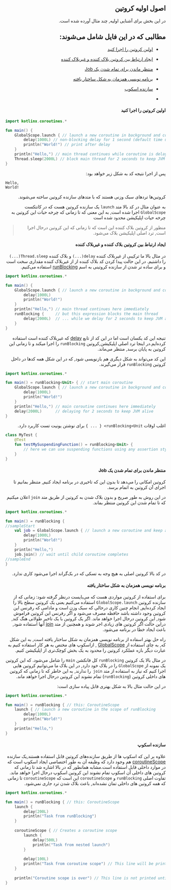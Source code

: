 <div dir="rtl">


## اصول اولیه کروتین

در این بخش برای آشنایی اولیه, چند مثال آورده شده است.



## مطالبی که در این فایل شامل می‌شوند:

* [اولین کروتین را اجرا کنید](#%D8%A7%D9%88%D9%84%DB%8C%D9%86-%DA%A9%D8%B1%D9%88%D8%AA%DB%8C%D9%86-%D8%AE%D9%88%D8%AF%D8%AA%D8%A7%D9%86-%D8%B1%D8%A7-%D8%A7%D8%AC%D8%B1%D8%A7-%DA%A9%D9%86%DB%8C%D8%AF)

* [ایجاد ارتباط بین کروتین بلاک کننده و غیربلاک کننده](#%D8%A7%DB%8C%D8%AC%D8%A7%D8%AF-%D8%A7%D8%B1%D8%AA%D8%A8%D8%A7%D8%B7-%D8%A8%DB%8C%D9%86-%DA%A9%D8%B1%D9%88%D8%AA%DB%8C%D9%86-%D8%A8%D9%84%D8%A7%DA%A9-%DA%A9%D9%86%D9%86%D8%AF%D9%87-%D9%88-%D8%BA%DB%8C%D8%B1%D8%A8%D9%84%D8%A7%DA%A9-%DA%A9%D9%86%D9%86%D8%AF%D9%87)

* [منتظر ماندن برای تمام شدن یک Job](#%D9%85%D9%86%D8%AA%D8%B8%D8%B1-%D9%85%D8%A7%D9%86%D8%AF%D9%86-%D8%A8%D8%B1%D8%A7%DB%8C-%D8%AA%D9%85%D8%A7%D9%85-%D8%B4%D8%AF%D9%86-%DB%8C%DA%A9-job)

*  [برنامه نویسی همزمان به شکل ساختار یافته](#%D8%A8%D8%B1%D9%86%D8%A7%D9%85%D9%87-%D9%86%D9%88%DB%8C%D8%B3%DB%8C-%D9%87%D9%85%D8%B2%D9%85%D8%A7%D9%86-%D8%A8%D9%87-%D8%B4%DA%A9%D9%84-%D8%B3%D8%A7%D8%AE%D8%AA%D8%A7%D8%B1-%DB%8C%D8%A7%D9%81%D8%AA%D9%87)

*  [سازنده اسکوپ](#%D8%B3%D8%A7%D8%B2%D9%86%D8%AF%D9%87-%D8%A7%D8%B3%DA%A9%D9%88%D9%BE)

  

* 


#### اولین کروتین را اجرا کنید

</div>

```kotlin
import kotlinx.coroutines.*

fun main() {
    GlobalScope.launch { // launch a new coroutine in background and continue
        delay(1000L) // non-blocking delay for 1 second (default time unit is ms)
        println("World!") // print after delay
    }
    println("Hello,") // main thread continues while coroutine is delayed
    Thread.sleep(2000L) // block main thread for 2 seconds to keep JVM alive
}
```


<div dir="rtl">

پس از اجرا نتیجه کد به شکل زیر خواهد بود:


</div>

```text
Hello,
World!
```
<div dir="rtl">

کروتین‌ها تردهای سبک وزنی هستند که با متدهای سازنده کروتین ساخته می‌شوند.

به عنوان مثال در کد بالا متد `launch` یک سازنده کروتین هست که در کانتکست `GlobalScope` اجرا شده است, به این معنی که تا زمانی که چرخه حیات این کروتین به چرخه حیات اپلیکیشن محدود شده است



> منظور از کروتین بلاک کننده این است که تا زمانی که این کروتین درحال اجرا است, ترد اصلی اپلیکیشن بلاک می‌شود.

#### ایجاد ارتباط بین کروتین بلاک کننده و غیربلاک کننده

در مثال بالا ما ترکیبی از غیربلاک کننده `delay(...)` و بلاک کننده `Thread.sleep(...)` را داشتیم. در این حالت پیدا کردن کد بلاک کننده از از غیربلاک کننده مقداری سخت است و برای ساده تر شدن از سازنده کروتینی به اسم  [runBlocking](https://kotlin.github.io/kotlinx.coroutines/kotlinx-coroutines-core/kotlinx.coroutines/run-blocking.html) استفاده می‌کنیم.

</div>

```kotlin
import kotlinx.coroutines.*

fun main() {
    GlobalScope.launch { // launch a new coroutine in background and continue
        delay(1000L)
        println("World!")
    }
    println("Hello,") // main thread continues here immediately
    runBlocking {     // but this expression blocks the main thread
        delay(2000L)  // ... while we delay for 2 seconds to keep JVM alive
    }
}
```

<div dir="rtl">

تنیجه این کد یکسان است اما در این کد از تابع [delay](https://kotlin.github.io/kotlinx.coroutines/kotlinx-coroutines-core/kotlinx.coroutines/delay.html) که غیربلاک کننده است استفاده کرده‌ایم.در اینجا ترد اصلی اپلیکیشن,کروتین `runBlocking` را اجرا میکند و تا زمانی این کروتین به پایان برسد, منتظر می‌ماند.

این کد می‌تواند به شکل دیگری هم بازنویسی شود, که در این شکل همه کدها در داخل کروتین `runBlocking` قرار می‌گیرند.

</div>

```kotlin
import kotlinx.coroutines.*

fun main() = runBlocking<Unit> { // start main coroutine
    GlobalScope.launch { // launch a new coroutine in background and continue
        delay(1000L)
        println("World!")
    }
    println("Hello,") // main coroutine continues here immediately
    delay(2000L)      // delaying for 2 seconds to keep JVM alive
}
```

<div dir="rtl">

اغلب اوقات `runBlocking<Unit> { ... }` برای نوشتن یونیت تست کاربرد دارد.

</div>

```kotlin
class MyTest {
    @Test
    fun testMySuspendingFunction() = runBlocking<Unit> {
        // here we can use suspending functions using any assertion style that we like
    }
}
```
<div dir="rtl">

#### منتظر ماندن برای تمام شدن یک Job

کروتین امکانی را می‌دهد تا بدون این که تاخیری در برنامه ایجاد کنیم, متنظر بمانیم تا اجرای آن کروتین به اتمام برسد.

در این روش به طور صریح و بدون بلاک شدن به کروتین از طریق متد `join` اعلان میکنیم که تا تمام شدن این کروتین منتظر بماند.

</div>

```kotlin
import kotlinx.coroutines.*

fun main() = runBlocking {
//sampleStart
    val job = GlobalScope.launch { // launch a new coroutine and keep a reference to its Job
        delay(1000L)
        println("World!")
    }
    println("Hello,")
    job.join() // wait until child coroutine completes
//sampleEnd    
}
```

<div dir="rtl">
در کد بالا کروتین اصلی به هیچ وجه به تسکی که در بک‌گراند اجرا می‌شود کاری ندارد.


#### برنامه نویسی همزمان به شکل ساختار یافته

برای استفاده از کروتین مواردی هست که می‌بایست درنظر گرفته شود:
زمانی که از سازنده کروتین `GlobalScope.launch` استفاده می‌کنیم یعنی یک کروتین سطح بالا را ایجاد کرده‌ایم, انجام چنین کاری درحالی که سبک وزن است و مادامی که رفرنس این کروتین وجود داشته باشد حافظه مصرف می‌شود و اگر رفرنس این کروتین فراموش شود, این کروتین درحال اجرا خواهد ماند. اگر یک کروتین با یک تاخیر طولانی هنگ کند, دراین حالت اگر کروتین های زیادی اجر شوند و همچنین از متد [join](https://kotlin.github.io/kotlinx.coroutines/kotlinx-coroutines-core/kotlinx.coroutines/-job/join.html) آنها استفاده شود, باعث ایجاد خطا در برنامه می‌شود.

راه حل بهتر اسفاده از برنامه نویسی همزمان به شکل ساختار یافته است, به این شکل که, به چای استفاده از [GlobalScope](https://kotlin.github.io/kotlinx.coroutines/kotlinx-coroutines-core/kotlinx.coroutines/-global-scope/index.html) , ازاسکوپ های مختص به هر کار استفاده کنیم به عبارت دیگر بازه عملکرد کروتین را محدود به یک بخش کوچک‌تری از اپلیکیشن کنیم.

در مثال بالا یک کروتین `runBlocking` کل فانکشن `main` را شامل می‌شود. که این کروتین یک نمونه از `GlobalScope` را در بلاک خود دارد, در این بلاک ما می‌توانیم کروتین هایی اجرا کنیم که نیاز به استفاده از متد `join `را ندارند, به این خاطر که تا زمانی که کروتین های داخلی کروتین (`runBlocking`) تمام نشو‌‌ند این کروتین درحال اجرا خواهد ماند. 

در این حالت مثال بالا به شکل بهتری قابل پیاده سازی است:
</div>


```kotlin
import kotlinx.coroutines.*

fun main() = runBlocking { // this: CoroutineScope
    launch { // launch a new coroutine in the scope of runBlocking
        delay(1000L)
        println("World!")
    }
    println("Hello,")
}
```
<div dir="rtl">

#### سازنده اسکوپ

علاوه بر این که اسکوپ ها از طریق سازنده‌های کروتین قابل استفاده هستند,یک سازنده [coroutineScope](https://kotlin.github.io/kotlinx.coroutines/kotlinx-coroutines-core/kotlinx.coroutines/-coroutine-scope/index.html) هم وجود دارد که وظیفه آن به طور اختصاصی ایجاد اسکوپ است که در موارد داخلی قابل استفاده است.مشابه همانطور که در بالا اشاره شد تا زمانی که کروتین های داخلی آن اسکوپ تمام نشوند این کروتین اسکوپ درحال اجرا خواهد ماند. تفاوت اصلی `runBlocking`  و  `coroutineScope` این است که `coroutineScope` تا زمانی که همه کروتین های داخلی تمان نشده‌اند, باعث بلاک شدن ترد جاری نمی‌شود.

</div>

```kotlin
import kotlinx.coroutines.*

fun main() = runBlocking { // this: CoroutineScope
    launch { 
        delay(200L)
        println("Task from runBlocking")
    }
    
    coroutineScope { // Creates a coroutine scope
        launch {
            delay(500L) 
            println("Task from nested launch")
        }
    
        delay(100L)
        println("Task from coroutine scope") // This line will be printed before the nested launch
    }
    
    println("Coroutine scope is over") // This line is not printed until the nested launch completes
}
```

<div dir="rtl">


</div>



